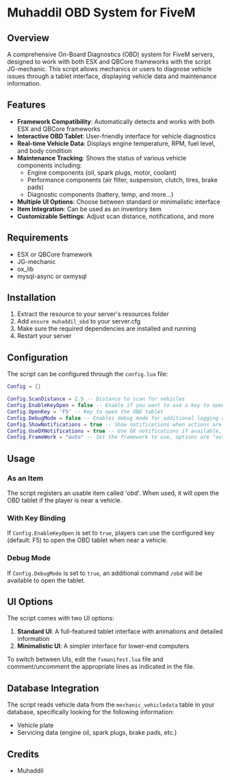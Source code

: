 # Muhaddil OBD System for FiveM

## Overview
A comprehensive On-Board Diagnostics (OBD) system for FiveM servers, designed to work with both ESX and QBCore frameworks with the script JG-mechanic. This script allows mechanics or users to diagnose vehicle issues through a tablet interface, displaying vehicle data and maintenance information.

## Features
- **Framework Compatibility**: Automatically detects and works with both ESX and QBCore frameworks
- **Interactive OBD Tablet**: User-friendly interface for vehicle diagnostics
- **Real-time Vehicle Data**: Displays engine temperature, RPM, fuel level, and body condition
- **Maintenance Tracking**: Shows the status of various vehicle components including:
  - Engine components (oil, spark plugs, motor, coolant)
  - Performance components (air filter, suspension, clutch, tires, brake pads)
  - Diagnostic components (battery, temp, and more...)
- **Multiple UI Options**: Choose between standard or minimalistic interface
- **Item Integration**: Can be used as an inventory item
- **Customizable Settings**: Adjust scan distance, notifications, and more

## Requirements
- ESX or QBCore framework
- JG-mechanic
- ox_lib
- mysql-async or oxmysql

## Installation
1. Extract the resource to your server's resources folder
2. Add `ensure muhaddil_obd` to your server.cfg
3. Make sure the required dependencies are installed and running
4. Restart your server

## Configuration
The script can be configured through the `config.lua` file:

```lua
Config = {}

Config.ScanDistance = 2.5 -- Distance to scan for vehicles
Config.EnableKeyOpen = false -- Enable if you want to use a key to open the OBD tablet
Config.OpenKey = 'F5' -- Key to open the OBD tablet 
Config.DebugMode = false -- Enables debug mode for additional logging and use of commands
Config.ShowNotifications = true -- Show notifications when actions are performed
Config.UseOXNotifications = true -- Use OX notifications if available, otherwise fallback to framework notifications
Config.FrameWork = "auto" -- Set the framework to use, options are "auto", "esx" or "qb"
```

## Usage

### As an Item
The script registers an usable item called 'obd'. When used, it will open the OBD tablet if the player is near a vehicle.

### With Key Binding
If `Config.EnableKeyOpen` is set to `true`, players can use the configured key (default: F5) to open the OBD tablet when near a vehicle.

### Debug Mode
If `Config.DebugMode` is set to `true`, an additional command `/obd` will be available to open the tablet.

## UI Options
The script comes with two UI options:
1. **Standard UI**: A full-featured tablet interface with animations and detailed information
2. **Minimalistic UI**: A simpler interface for lower-end computers

To switch between UIs, edit the `fxmanifest.lua` file and comment/uncomment the appropriate lines as indicated in the file.

## Database Integration
The script reads vehicle data from the `mechanic_vehicledata` table in your database, specifically looking for the following information:
- Vehicle plate
- Servicing data (engine oil, spark plugs, brake pads, etc.)

## Credits
- Muhaddil